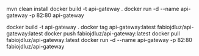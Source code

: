 
mvn clean install
docker build -t api-gateway .
docker run -d --name api-gateway -p 82:80 api-gateway

docker build -t api-gateway .
docker tag api-gateway:latest fabiojdluz/api-gateway:latest
docker push fabiojdluz/api-gateway:latest
docker pull fabiojdluz/api-gateway:latest
docker run -d --name api-gateway -p 82:80 fabiojdluz/api-gateway


